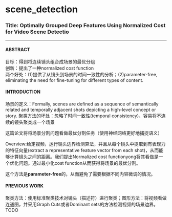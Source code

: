 # scene_detection

### Title: Optimally Grouped Deep Features Using Normalized Cost for Video Scene Detectio
---
#### ABSTRACT
目标：得到将连续镜头组合成场景的最优分组<br />
创新：提出了一种normalized cost function<br />
两个好处：(1)提供了从镜头到场景的时间一致性的分析；(2)parameter-free, eliminating the need for fine-tuning for different types of content.
#### INTRODUCTION
场景的定义：Formally, scenes are defined as a sequence of semantically related and temporally adjacent shots depicting a high-level concept or story.
聚类方法的坏处：忽略了时间一致性(temporal consistency)，容易将不连续的镜头聚类成一个场景
>
这篇论文将将场景分割问题看做最优分割任务（使用神经网络更好地捕捉语义）
>
Overview:给定视频，运行镜头边界检测算法，并且从每个镜头中提取到有表现力的特征向量(extract a representative feature vector from each shot)，从而能够计算镜头之间的距离。我们提出Normalized cost functionyong将其看做是一个优化问题。通过最小化cost function从而获得将场景的最优分割。
>
这个方法是**parameter-free**的，从而避免了需要根据不同内容微调的情况。
>
#### PREVIOUS WORK
聚类方法：使用标准聚类技术对镜头（描述符）进行聚类；图形方法：将视频看做连通图，并采用Graph Cuts或者Dominant sets的方法检测视频的场景边界。
TODO
>
